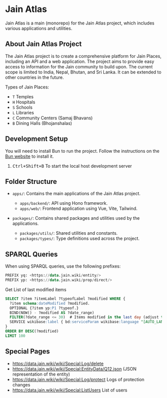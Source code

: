 # Jain Atlas
Jain Atlas is a main (monorepo) for the Jain Atlas project, which includes various applications and utilities.

## About Jain Atlas Project
The Jain Atlas project is to create a comprehensive platform for Jain Places, including an API and a web application. The project aims to provide easy access to information for the Jain community to build upon.
The current scope is limited to India, Nepal, Bhutan, and Sri Lanka. It can be extended to other countries in the future.

Types of Jain Places:
- `T` Temples
- `H` Hospitals
- `S` Schools
- `L` Libraries
- `C` Community Centers (Samaj Bhavans)
- `B` Dining Halls (Bhojanshalas)


## Development Setup

You will need to install Bun to run the project. Follow the instructions on the [Bun website](https://bun.sh/docs/installation) to install it.
1. <kbd>Ctrl+Shift+B</kbd> To start the local host development server

## Folder Structure
- `apps/`: Contains the main applications of the Jain Atlas project.
  - `apps/backend/`: API using Hono framework.
  - `apps/web/`: Frontend application using Vue, Vite, Tailwind.

- `packages/`: Contains shared packages and utilities used by the applications.
  - `packages/utils/`: Shared utilities and constants.
  - `packages/types/`: Type definitions used across the project.

## SPARQL Queries
When using SPARQL queries, use the following prefixes:
```sql
PREFIX yq: <https://data.jain.wiki/entity/>
PREFIX yp: <https://data.jain.wiki/prop/direct/>

```

Get List of last modified items
```sql
SELECT ?item ?itemLabel ?typeofLabel ?modified WHERE {
  ?item schema:dateModified ?modified.
  OPTIONAL {?item yp:P1 ?typeof.}
  BIND(NOW() - ?modified AS ?date_range)
  FILTER(?date_range <= 30)  # Items modified in the last day (adjust to <=7 for a week, etc.)
  SERVICE wikibase:label { bd:serviceParam wikibase:language "[AUTO_LANGUAGE],mul,en". }
}
ORDER BY DESC(?modified)
LIMIT 100
```

## Special Pages

- https://data.jain.wiki/wiki/Special:Log/delete
- https://data.jain.wiki/wiki/Special:EntityData/Q12.json (JSON representation of the entity)
- https://data.jain.wiki/wiki/Special:Log/protect Logs of protection changes
- https://data.jain.wiki/wiki/Special:ListUsers List of users
